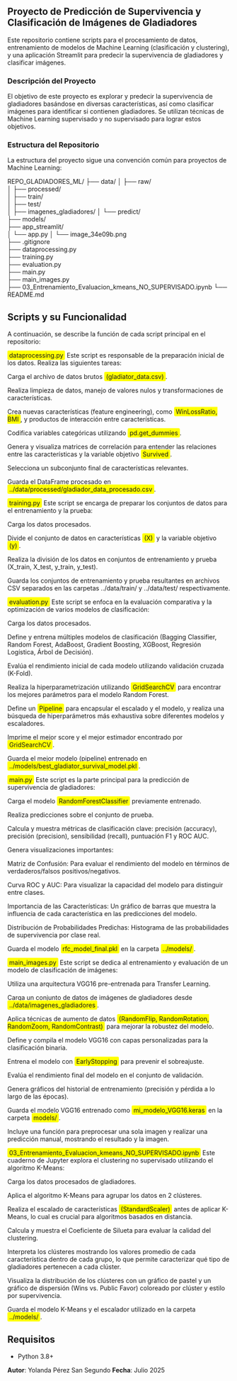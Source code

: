## **Proyecto de Predicción de Supervivencia y Clasificación de Imágenes de Gladiadores**

Este repositorio contiene scripts para el procesamiento de datos, entrenamiento de modelos de Machine Learning (clasificación y clustering), y una aplicación Streamlit para predecir la supervivencia de gladiadores y clasificar imágenes.

### **Descripción del Proyecto**

El objetivo de este proyecto es explorar y predecir la supervivencia de gladiadores basándose en diversas características, así como clasificar imágenes para identificar si contienen gladiadores. Se utilizan técnicas de Machine Learning supervisado y no supervisado para lograr estos objetivos.

### **Estructura del Repositorio**

La estructura del proyecto sigue una convención común para proyectos de Machine Learning:

REPO_GLADIADORES_ML/
├── data/
│   ├── raw/                  
│   ├── processed/            
│   ├── train/                
│   ├── test/                 
│   ├── imagenes_gladiadores/ 
│   └── predict/              
├── models/                   
├── app_streamlit/            
│   └── app.py
│   └── image_34e09b.png      
├── .gitignore                
├── dataprocessing.py         
├── training.py               
├── evaluation.py             
├── main.py                   
├── main_images.py            
├── 03_Entrenamiento_Evaluacion_kmeans_NO_SUPERVISADO.ipynb 
└── README.md                 

## **Scripts y su Funcionalidad**

A continuación, se describe la función de cada script principal en el repositorio:

<span style="background-color: #FFFF00; padding: 2px 4px; border-radius: 3px;">dataprocessing.py</span>
Este script es responsable de la preparación inicial de los datos. Realiza las siguientes tareas:

Carga el archivo de datos brutos <span style="background-color: #FFFF00; padding: 2px 4px; border-radius: 3px;">(gladiator_data.csv)</span>.

Realiza limpieza de datos, manejo de valores nulos y transformaciones de características.

Crea nuevas características (feature engineering), como <span style="background-color: #FFFF00; padding: 2px 4px; border-radius: 3px;">WinLossRatio, BMI</span>, y productos de interacción entre características.

Codifica variables categóricas utilizando <span style="background-color: #FFFF00; padding: 2px 4px; border-radius: 3px;">pd.get_dummies</span>.

Genera y visualiza matrices de correlación para entender las relaciones entre las características y la variable objetivo <span style="background-color: #FFFF00; padding: 2px 4px; border-radius: 3px;">Survived</span>.

Selecciona un subconjunto final de características relevantes.

Guarda el DataFrame procesado en <span style="background-color: #FFFF00; padding: 2px 4px; border-radius: 3px;">../data/processed/gladiador_data_procesado.csv</span>.

<span style="background-color: #FFFF00; padding: 2px 4px; border-radius: 3px;">training.py</span>
Este script se encarga de preparar los conjuntos de datos para el entrenamiento y la prueba:

Carga los datos procesados.

Divide el conjunto de datos en características <span style="background-color: #FFFF00; padding: 2px 4px; border-radius: 3px;">(X)</span> y la variable objetivo <span style="background-color: #FFFF00; padding: 2px 4px; border-radius: 3px;">(y)</span>.

Realiza la división de los datos en conjuntos de entrenamiento y prueba (X_train, X_test, y_train, y_test).

Guarda los conjuntos de entrenamiento y prueba resultantes en archivos CSV separados en las carpetas ../data/train/ y ../data/test/ respectivamente.

<span style="background-color: #FFFF00; padding: 2px 4px; border-radius: 3px;">evaluation.py</span>
Este script se enfoca en la evaluación comparativa y la optimización de varios modelos de clasificación:

Carga los datos procesados.

Define y entrena múltiples modelos de clasificación (Bagging Classifier, Random Forest, AdaBoost, Gradient Boosting, XGBoost, Regresión Logística, Árbol de Decisión).

Evalúa el rendimiento inicial de cada modelo utilizando validación cruzada (K-Fold).

Realiza la hiperparametrización utilizando <span style="background-color: #FFFF00; padding: 2px 4px; border-radius: 3px;">GridSearchCV</span> para encontrar los mejores parámetros para el modelo Random Forest.

Define un <span style="background-color: #FFFF00; padding: 2px 4px; border-radius: 3px;">Pipeline</span> para encapsular el escalado y el modelo, y realiza una búsqueda de hiperparámetros más exhaustiva sobre diferentes modelos y escaladores.

Imprime el mejor score y el mejor estimador encontrado por <span style="background-color: #FFFF00; padding: 2px 4px; border-radius: 3px;">GridSearchCV</span>.

Guarda el mejor modelo (pipeline) entrenado en <span style="background-color: #FFFF00; padding: 2px 4px; border-radius: 3px;">../models/best_gladiator_survival_model.pkl</span>.

<span style="background-color: #FFFF00; padding: 2px 4px; border-radius: 3px;">main.py</span>
Este script es la parte principal para la predicción de supervivencia de gladiadores:

Carga el modelo <span style="background-color: #FFFF00; padding: 2px 4px; border-radius: 3px;">RandomForestClassifier</span> previamente entrenado.

Realiza predicciones sobre el conjunto de prueba.

Calcula y muestra métricas de clasificación clave: precisión (accuracy), precisión (precision), sensibilidad (recall), puntuación F1 y ROC AUC.

Genera visualizaciones importantes:

Matriz de Confusión: Para evaluar el rendimiento del modelo en términos de verdaderos/falsos positivos/negativos.

Curva ROC y AUC: Para visualizar la capacidad del modelo para distinguir entre clases.

Importancia de las Características: Un gráfico de barras que muestra la influencia de cada característica en las predicciones del modelo.

Distribución de Probabilidades Predichas: Histograma de las probabilidades de supervivencia por clase real.

Guarda el modelo <span style="background-color: #FFFF00; padding: 2px 4px; border-radius: 3px;">rfc_model_final.pkl</span> en la carpeta <span style="background-color: #FFFF00; padding: 2px 4px; border-radius: 3px;">../models/</span>.

<span style="background-color: #FFFF00; padding: 2px 4px; border-radius: 3px;">main_images.py</span>
Este script se dedica al entrenamiento y evaluación de un modelo de clasificación de imágenes:

Utiliza una arquitectura VGG16 pre-entrenada para Transfer Learning.

Carga un conjunto de datos de imágenes de gladiadores desde <span style="background-color: #FFFF00; padding: 2px 4px; border-radius: 3px;">../data/imagenes_gladiadores</span>.

Aplica técnicas de aumento de datos <span style="background-color: #FFFF00; padding: 2px 4px; border-radius: 3px;">(RandomFlip, RandomRotation, RandomZoom, RandomContrast)</span> para mejorar la robustez del modelo.

Define y compila el modelo VGG16 con capas personalizadas para la clasificación binaria.

Entrena el modelo con <span style="background-color: #FFFF00; padding: 2px 4px; border-radius: 3px;">EarlyStopping</span> para prevenir el sobreajuste.

Evalúa el rendimiento final del modelo en el conjunto de validación.

Genera gráficos del historial de entrenamiento (precisión y pérdida a lo largo de las épocas).

Guarda el modelo VGG16 entrenado como <span style="background-color: #FFFF00; padding: 2px 4px; border-radius: 3px;">mi_modelo_VGG16.keras</span> en la carpeta <span style="background-color: #FFFF00; padding: 2px 4px; border-radius: 3px;">models/</span>.

Incluye una función para preprocesar una sola imagen y realizar una predicción manual, mostrando el resultado y la imagen.

<span style="background-color: #FFFF00; padding: 2px 4px; border-radius: 3px;">03_Entrenamiento_Evaluacion_kmeans_NO_SUPERVISADO.ipynb</span>
Este cuaderno de Jupyter explora el clustering no supervisado utilizando el algoritmo K-Means:

Carga los datos procesados de gladiadores.

Aplica el algoritmo K-Means para agrupar los datos en 2 clústeres.

Realiza el escalado de características <span style="background-color: #FFFF00; padding: 2px 4px; border-radius: 3px;">(StandardScaler)</span> antes de aplicar K-Means, lo cual es crucial para algoritmos basados en distancia.

Calcula y muestra el Coeficiente de Silueta para evaluar la calidad del clustering.

Interpreta los clústeres mostrando los valores promedio de cada característica dentro de cada grupo, lo que permite caracterizar qué tipo de gladiadores pertenecen a cada clúster.

Visualiza la distribución de los clústeres con un gráfico de pastel y un gráfico de dispersión (Wins vs. Public Favor) coloreado por clúster y estilo por supervivencia.

Guarda el modelo K-Means y el escalador utilizado en la carpeta <span style="background-color: #FFFF00; padding: 2px 4px; border-radius: 3px;">../models/</span>.

## **Requisitos**
* Python 3.8+

**Autor**: Yolanda Pérez San Segundo
**Fecha**: Julio 2025
